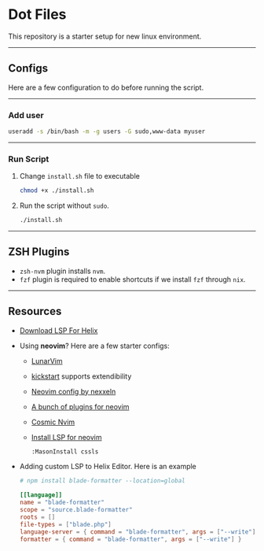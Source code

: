 # Dot Files

This repository is a starter setup for new linux environment.

---

## Configs

Here are a few configuration to do before running the script.

---

### Add user

```bash
useradd -s /bin/bash -m -g users -G sudo,www-data myuser
```

---

### Run Script

1. Change `install.sh` file to executable

    ```bash
    chmod +x ./install.sh
    ```

2. Run the script without `sudo`.

    ```bash
    ./install.sh
    ```

---

## ZSH Plugins

- `zsh-nvm` plugin installs `nvm`.
- `fzf` plugin is required to enable shortcuts if we install `fzf` through `nix`.

---

## Resources

- [Download LSP For Helix](https://github.com/helix-editor/helix/wiki/How-to-install-the-default-language-servers)

- Using **neovim**? Here are a few starter configs:
  - [LunarVim](https://www.lunarvim.org/)
  - [kickstart](https://github.com/nvim-lua/kickstart.nvim) supports extendibility
  - [Neovim config by nexxeln](https://github.com/nexxeln/nvim)
  - [A bunch of plugins for neovim](https://github.com/rockerBOO/awesome-neovim)
  - [Cosmic Nvim](https://github.com/CosmicNvim/CosmicNvim/)
  - [Install LSP for neovim](https://github.com/williamboman/mason.nvim)

      ```bash
      :MasonInstall cssls
      ```

- Adding custom LSP to Helix Editor. Here is an example

  ```toml
  # npm install blade-formatter --location=global 

  [[language]]
  name = "blade-formatter"
  scope = "source.blade-formatter"
  roots = []
  file-types = ["blade.php"]
  language-server = { command = "blade-formatter", args = ["--write"] }
  formatter = { command = "blade-formatter", args = ["--write"] }

  ```
